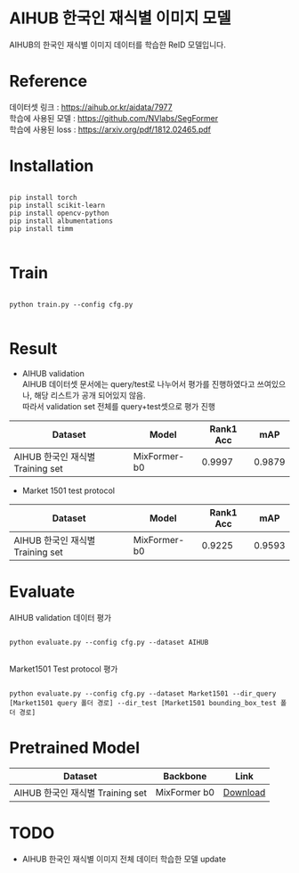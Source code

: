 # AIHUB 한국인 재식별 이미지 모델
AIHUB의 한국인 재식별 이미지 데이터를 학습한 ReID 모델입니다.   
   
   
# Reference
데이터셋 링크 : https://aihub.or.kr/aidata/7977   
학습에 사용된 모델 : https://github.com/NVlabs/SegFormer   
학습에 사용된 loss :  https://arxiv.org/pdf/1812.02465.pdf   


# Installation
<pre>
<code>
pip install torch
pip install scikit-learn
pip install opencv-python
pip install albumentations
pip install timm
</code>
</pre>

# Train
<pre>
<code>
python train.py --config cfg.py
</code>
</pre>

# Result
- AIHUB validation   
AIHUB 데이터셋 문서에는 query/test로 나누어서 평가를 진행하였다고 쓰여있으나, 해당 리스트가 공개 되어있지 않음.   
따라서 validation set 전체를 query+test셋으로 평가 진행   

|Dataset|Model|Rank1 Acc|mAP|
|---|---|---|---|
|AIHUB 한국인 재식별 Training set|MixFormer-b0|0.9997|0.9879|

- Market 1501 test protocol   
   
|Dataset|Model|Rank1 Acc|mAP|
|---|---|---|---|
|AIHUB 한국인 재식별 Training set|MixFormer-b0|0.9225|0.9593|

# Evaluate
AIHUB validation 데이터 평가   
<pre>
<code>
python evaluate.py --config cfg.py --dataset AIHUB
</code>
</pre>

Market1501 Test protocol 평가
<pre><code>
python evaluate.py --config cfg.py --dataset Market1501 --dir_query [Market1501 query 폴더 경로] --dir_test [Market1501 bounding_box_test 폴더 경로]
</code></pre>

# Pretrained Model   

|Dataset|Backbone|Link|
|---|---|---|
|AIHUB 한국인 재식별 Training set|MixFormer b0|[Download](https://drive.google.com/file/d/1c2qhJBh4-kMpdB6v31c2bt56SAiK1DMc/view?usp=sharing)|


# TODO   
- AIHUB 한국인 재식별 이미지 전체 데이터 학습한 모델 update
